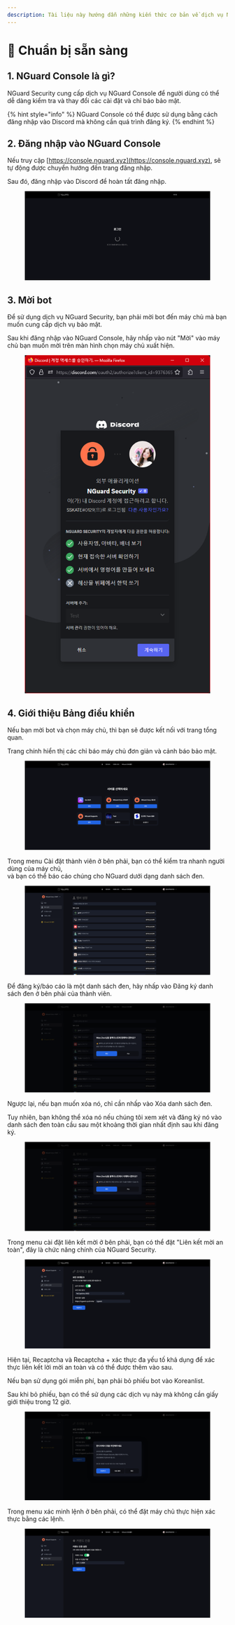 ```yaml
---
description: Tài liệu này hướng dẫn những kiến thức cơ bản về dịch vụ NGuard Security.
---
```


# 🛫 Chuẩn bị sẵn sàng

## 1. NGuard Console là gì?

NGuard Security cung cấp dịch vụ NGuard Console để người dùng có thể dễ dàng kiểm tra và thay đổi các cài đặt và chỉ báo bảo mật.

{% hint style="info" %}
NGuard Console có thể được sử dụng bằng cách đăng nhập vào Discord mà không cần quá trình đăng ký.
{% endhint %}

## 2. Đăng nhập vào NGuard Console

Nếu truy cập [https://console.nguard.xyz](https://console.nguard.xyz), sẽ tự động được chuyển hướng đến trang đăng nhập.

Sau đó, đăng nhập vào Discord để hoàn tất đăng nhập.

<figure><img src="../.gitbook/assets/image (5).png" alt=""><figcaption></figcaption></figure>

## 3. Mời bot

Để sử dụng dịch vụ NGuard Security, bạn phải mời bot đến máy chủ mà bạn muốn cung cấp dịch vụ bảo mật.

Sau khi đăng nhập vào NGuard Console, hãy nhấp vào nút "Mời" vào máy chủ bạn muốn mời trên màn hình chọn máy chủ xuất hiện.

<figure><img src="../.gitbook/assets/image (1).png" alt=""><figcaption></figcaption></figure>

## 4. Giới thiệu Bảng điều khiển

Nếu bạn mời bot và chọn máy chủ, thì bạn sẽ được kết nối với trang tổng quan.

Trang chính hiển thị các chỉ báo máy chủ đơn giản và cảnh báo bảo mật.

<figure><img src="../.gitbook/assets/image (3).png" alt=""><figcaption></figcaption></figure>

Trong menu Cài đặt thành viên ở bên phải, bạn có thể kiểm tra nhanh người dùng của máy chủ,\
và bạn có thể báo cáo chúng cho NGuard dưới dạng danh sách đen.

<figure><img src="../.gitbook/assets/image.png" alt=""><figcaption></figcaption></figure>

Để đăng ký/báo cáo là một danh sách đen, hãy nhấp vào Đăng ký danh sách đen ở bên phải của thành viên.

<figure><img src="../.gitbook/assets/image (8).png" alt=""><figcaption></figcaption></figure>

Ngược lại, nếu bạn muốn xóa nó, chỉ cần nhấp vào Xóa danh sách đen.

Tuy nhiên, bạn không thể xóa nó nếu chúng tôi xem xét và đăng ký nó vào danh sách đen toàn cầu sau một khoảng thời gian nhất định sau khi đăng ký.

<figure><img src="../.gitbook/assets/image (4).png" alt=""><figcaption></figcaption></figure>

Trong menu cài đặt liên kết mời ở bên phải, bạn có thể đặt "Liên kết mời an toàn", đây là chức năng chính của NGuard Security.

<figure><img src="../.gitbook/assets/image (2).png" alt=""><figcaption></figcaption></figure>

Hiện tại, Recaptcha và Recaptcha + xác thực đa yếu tố khả dụng để xác thực liên kết lời mời an toàn và có thể được thêm vào sau.

Nếu bạn sử dụng gói miễn phí, bạn phải bỏ phiếu bot vào Koreanlist.

Sau khi bỏ phiếu, bạn có thể sử dụng các dịch vụ này mà không cần giấy giới thiệu trong 12 giờ.

<figure><img src="../.gitbook/assets/image (6).png" alt=""><figcaption></figcaption></figure>



Trong menu xác minh lệnh ở bên phải, có thể đặt máy chủ thực hiện xác thực bằng các lệnh.

<figure><img src="../.gitbook/assets/image (7).png" alt=""><figcaption></figcaption></figure>

